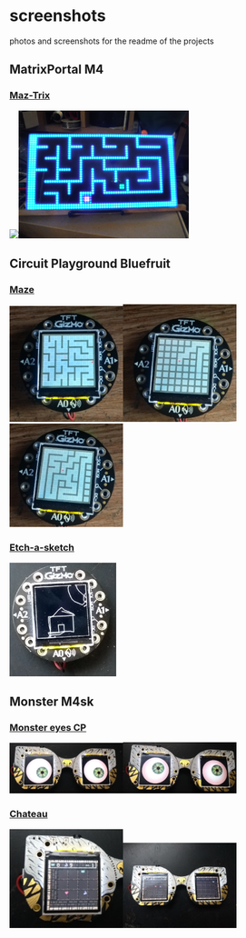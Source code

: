 # screenshots
photos and screenshots for the readme of the projects

## MatrixPortal M4

### [Maz-Trix](https://github.com/Marius-450/Maz-trix)
<img src="/maztrix.1.gif" width="400"><img src="/DSCF1901.JPG" width="300">


## Circuit Playground Bluefruit

### [Maze](https://github.com/Marius-450/Maze_CP)
<img src="/maze.png" width="200"><img src="/maze_creation1.png" width="200"><img src="/maze_creation.png" width="200">


### [Etch-a-sketch](https://github.com/Marius-450/Gravity-Etch-a-Sketch)

<img src="/Etch-a-sketch1.jpg" height="200">

## Monster M4sk

### [Monster eyes CP](https://github.com/Marius-450/MonsterEyes_CP)

<img src="/Monster_eyes1.jpg" width="200"><img src="/Monster_eyes2.jpg" width="200">

### [Chateau](https://github.com/Marius-450/Chateau)

<img src="/Chateau2.jpg" width="200"><img src="/Chateau1.jpg" width="200">

